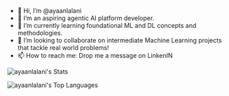 - 👋 Hi, I’m @ayaanlalani
- 👀 I’m an aspiring agentic AI platform developer.
- 🌱 I’m currently learning foundational ML and DL concepts and methodologies.
- 💞️ I’m looking to collaborate on intermediate Machine Learning projects that tackle real world problems!
- 📫 How to reach me: Drop me a message on LinkenIN

<!---
ayaanlalani/ayaanlalani is a ✨ special ✨ repository because its `README.md` (this file) appears on your GitHub profile.
You can click the Preview link to take a look at your changes.
--->

![ayaanlalani's Stats](https://github-readme-stats.vercel.app/api?username=ayaanlalani&theme=vue-dark&show_icons=true&hide_border=true&count_private=true)



![ayaanlalani's Top Languages](https://github-readme-stats.vercel.app/api/top-langs/?username=ayaanlalani&theme=vue-dark&show_icons=true&hide_border=true&layout=compact)
